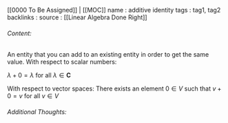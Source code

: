 [[0000 To Be Assigned]] | [[MOC]]
name : additive identity
tags : tag1, tag2
backlinks : 
source : [[Linear Algebra Done Right]]

###### Content:
An entity that you can add to an existing entity in order to get the same value. With respect to scalar numbers:

$\lambda + 0 = \lambda$ for all $\lambda \in \textbf{C}$

With respect to vector spaces:
There exists an element $0 \in V$ such that $v+0=v$ for all $v \in V$

###### Additional Thoughts:
